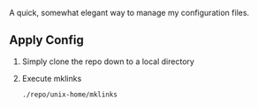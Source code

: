 A quick, somewhat elegant way to manage my configuration files. 

## Apply Config

1. Simply clone the repo down to a local directory
2. Execute mklinks

    ```bash
    ./repo/unix-home/mklinks
    ```
